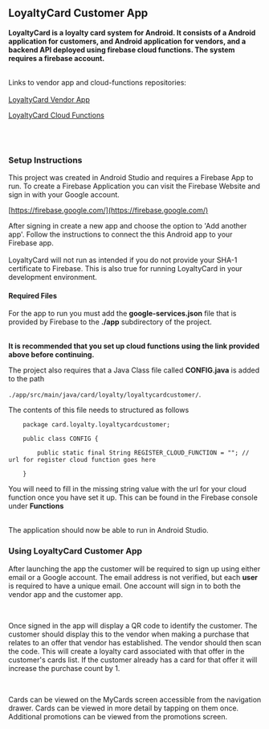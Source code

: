 ## LoyaltyCard Customer App

**LoyaltyCard is a loyalty card system for Android. It consists of a Android application for customers, and Android application for vendors, and a backend API deployed using firebase cloud functions. The system requires a firebase account.**
<br>
<br>

Links to vendor app and cloud-functions repositories:
<br>
<br>
[LoyaltyCard Vendor App](https://github.com/fullstacknz/LoyaltyCard-Vendor)

[LoyaltyCard Cloud Functions](https://github.com/fullstacknz/cloud-functions)

<br>
<br>

### Setup Instructions

This project was created in Android Studio and requires a Firebase App to run. To create a Firebase Application you can visit the Firebase Website and sign in with your Google account.

[https://firebase.google.com/](https://firebase.google.com/)

After signing in create a new app and choose the option to 'Add another app'. Follow the instructions to connect the this Android app to your Firebase app.
<br>
<br>
LoyaltyCard will not run as intended if you do not provide your SHA-1 certificate to Firebase. This is also true for running LoyaltyCard in your development environment.

#### Required Files

For the app to run you must add the **google-services.json** file that is provided by Firebase to the **./app** subdirectory of the project.
<br>
<br>

**It is recommended that you set up cloud functions using the link provided above before continuing.**

The project also requires that a Java Class file called **CONFIG.java** is added to the path

`./app/src/main/java/card/loyalty/loyaltycardcustomer/`. 

The contents of this file needs to structured as follows

        package card.loyalty.loyaltycardcustomer;

        public class CONFIG {

            public static final String REGISTER_CLOUD_FUNCTION = ""; // url for register cloud function goes here

        }

You will need to fill in the missing string value with the url for your cloud function once you have set it up. This can be found in the Firebase console under **Functions**

<br>
The application should now be able to run in Android Studio.

<br>

### Using LoyaltyCard Customer App

After launching the app the customer will be required to sign up using either email or a Google account. The email address is not verified, but each **user** is required to have a unique email. One account will sign in to both the vendor app and the customer app.

<br>

Once signed in the app will display a QR code to identify the customer. The customer should display this to the vendor when making a purchase that relates to an offer that vendor has established. The vendor should then scan the code. This will create a loyalty card associated with that offer in the customer's cards list. If the customer already has a card for that offer it will increase the purchase count by 1.

<br>

Cards can be viewed on the MyCards screen accessible from the navigation drawer. Cards can be viewed in more detail by tapping on them once. Additional promotions can be viewed from the promotions screen.
